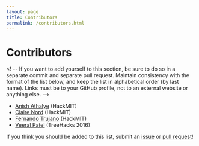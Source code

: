 ```yaml
---
layout: page
title: Contributors
permalink: /contributors.html
---
```


# Contributors

<! --
If you want to add yourself to this section, be sure to do so in a separate
commit and separate pull request. Maintain consistency with the format of the
list below, and keep the list in alphabetical order (by last name). Links must
be to your GitHub profile, not to an external website or anything else.
-->

* [Anish Athalye](https://github.com/anishathalye) (HackMIT)
* [Claire Nord](https://github.com/cmnord) (HackMIT)
* [Fernando Trujano](https://github.com/fertogo) (HackMIT)
* [Veeral Patel](https://github.com/veeralpatel) (TreeHacks 2016)

If you think you should be added to this list, submit an [issue][issue] or [pull request][help-pr]!

[issue]: https://github.com/starthacking/starthacking.github.io/issues
[help-pr]: https://help.github.com/articles/using-pull-requests/ 
